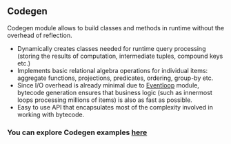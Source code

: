 ## Codegen

Codegen module allows to build classes and methods in runtime without the overhead of reflection.

* Dynamically creates classes needed for runtime query processing (storing the results of computation, intermediate 
tuples, compound keys etc.)
* Implements basic relational algebra operations for individual items: aggregate functions, projections, predicates, 
ordering, group-by etc.
* Since I/O overhead is already minimal due to [Eventloop](https://github.com/softindex/datakernel/tree/master/core-eventloop) module, bytecode generation ensures 
that business logic (such as innermost loops processing millions of items) is also as fast as possible.
* Easy to use API that encapsulates most of the complexity involved in working with bytecode.

### You can explore Codegen examples [here](https://github.com/softindex/datakernel/tree/master/examples/codegen)

